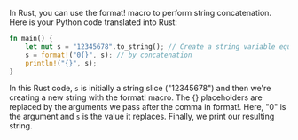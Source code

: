  In Rust, you can use the format! macro to perform string concatenation. Here is your Python code translated into Rust:

```rust
fn main() {
    let mut s = "12345678".to_string(); // Create a string variable equal to any text value
    s = format!("0{}", s); // by concatenation
    println!("{}", s);
}
```

In this Rust code, `s` is initially a string slice ("12345678") and then we're creating a new string with the format! macro. The {} placeholders are replaced by the arguments we pass after the comma in format!. Here, "0" is the argument and `s` is the value it replaces. Finally, we print our resulting string.
